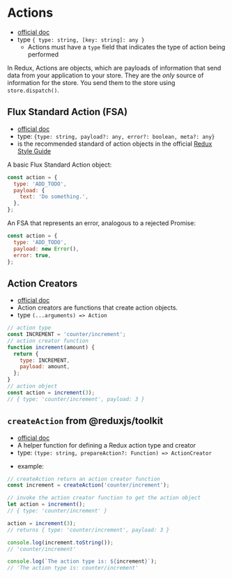 # Actions

- [official doc](https://redux.js.org/glossary#action)
- type `{ type: string, [key: string]: any }`
  - Actions must have a `type` field that indicates the type of action being
    performed

In Redux, Actions are objects, which are payloads of information that send data
from your application to your store. They are the _only_ source of information
for the store. You send them to the store using `store.dispatch()`.

## Flux Standard Action (FSA)

- [official doc](https://github.com/redux-utilities/flux-standard-action#introduction)
- type: `{type: string, payload?: any, error?: boolean, meta?: any}`
- is the recommended standard of action objects in the official
  [Redux Style Guide](https://redux.js.org/style-guide/style-guide#write-actions-using-the-flux-standard-action-convention)

A basic Flux Standard Action object:

```js
const action = {
  type: 'ADD_TODO',
  payload: {
    text: 'Do something.',
  },
};
```

An FSA that represents an error, analogous to a rejected Promise:

```js
const action = {
  type: 'ADD_TODO',
  payload: new Error(),
  error: true,
};
```

## Action Creators

- [official doc](https://redux.js.org/basics/actions#action-creators)
- Action creators are functions that create action objects.
- type `(...arguments) => Action`

```js
// action type
const INCREMENT = 'counter/increment';
// action creator function
function increment(amount) {
  return {
    type: INCREMENT,
    payload: amount,
  };
}
// action object
const action = increment(3);
// { type: 'counter/increment', payload: 3 }
```

## `createAction` from @reduxjs/toolkit

- [official doc](https://redux-toolkit.js.org/api/createAction)
- A helper function for defining a Redux action type and creator
- type: `(type: string, prepareAction?: Function) => ActionCreator`

* example:

```js
// createAction return an action creator function
const increment = createAction('counter/increment');

// invoke the action creator function to get the action object
let action = increment();
// { type: 'counter/increment' }

action = increment(3);
// returns { type: 'counter/increment', payload: 3 }

console.log(increment.toString());
// 'counter/increment'

console.log(`The action type is: ${increment}`);
// 'The action type is: counter/increment'
```
